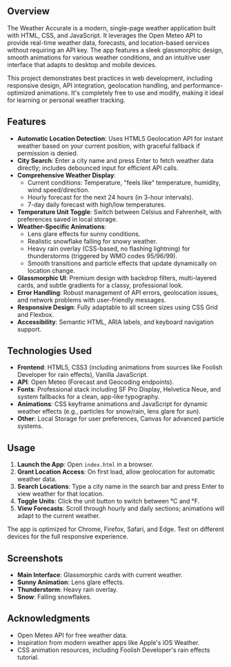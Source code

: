 

## Overview

The Weather Accurate is a modern, single-page weather application built with HTML, CSS, and JavaScript. It leverages the Open Meteo API to provide real-time weather data, forecasts, and location-based services without requiring an API key. The app features a sleek glassmorphic design, smooth animations for various weather conditions, and an intuitive user interface that adapts to desktop and mobile devices.

This project demonstrates best practices in web development, including responsive design, API integration, geolocation handling, and performance-optimized animations. It's completely free to use and modify, making it ideal for learning or personal weather tracking.

## Features

- **Automatic Location Detection**: Uses HTML5 Geolocation API for instant weather based on your current position, with graceful fallback if permission is denied.
- **City Search**: Enter a city name and press Enter to fetch weather data directly; includes debounced input for efficient API calls.
- **Comprehensive Weather Display**:
  - Current conditions: Temperature, "feels like" temperature, humidity, wind speed/direction.
  - Hourly forecast for the next 24 hours (in 3-hour intervals).
  - 7-day daily forecast with high/low temperatures.
- **Temperature Unit Toggle**: Switch between Celsius and Fahrenheit, with preferences saved in local storage.
- **Weather-Specific Animations**:
  - Lens glare effects for sunny conditions.
  - Realistic snowflake falling for snowy weather.
  - Heavy rain overlay (CSS-based, no flashing lightning) for thunderstorms (triggered by WMO codes 95/96/99).
  - Smooth transitions and particle effects that update dynamically on location change.
- **Glassmorphic UI**: Premium design with backdrop filters, multi-layered cards, and subtle gradients for a classy, professional look.
- **Error Handling**: Robust management of API errors, geolocation issues, and network problems with user-friendly messages.
- **Responsive Design**: Fully adaptable to all screen sizes using CSS Grid and Flexbox.
- **Accessibility**: Semantic HTML, ARIA labels, and keyboard navigation support.

## Technologies Used

- **Frontend**: HTML5, CSS3 (including animations from sources like Foolish Developer for rain effects), Vanilla JavaScript.
- **API**: Open Meteo (Forecast and Geocoding endpoints).
- **Fonts**: Professional stack including SF Pro Display, Helvetica Neue, and system fallbacks for a clean, app-like typography.
- **Animations**: CSS keyframe animations and JavaScript for dynamic weather effects (e.g., particles for snow/rain, lens glare for sun).
- **Other**: Local Storage for user preferences, Canvas for advanced particle systems.

## Usage

1. **Launch the App**: Open `index.html` in a browser.
2. **Grant Location Access**: On first load, allow geolocation for automatic weather data.
3. **Search Locations**: Type a city name in the search bar and press Enter to view weather for that location.
4. **Toggle Units**: Click the unit button to switch between °C and °F.
5. **View Forecasts**: Scroll through hourly and daily sections; animations will adapt to the current weather.

The app is optimized for Chrome, Firefox, Safari, and Edge. Test on different devices for the full responsive experience.

## Screenshots


- **Main Interface**: Glassmorphic cards with current weather.
- **Sunny Animation**: Lens glare effects.
- **Thunderstorm**: Heavy rain overlay.
- **Snow**: Falling snowflakes.


## Acknowledgments

- Open Meteo API for free weather data.
- Inspiration from modern weather apps like Apple's iOS Weather.
- CSS animation resources, including Foolish Developer's rain effects tutorial.

